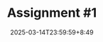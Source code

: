 ---
type: assignment
date: 2025-03-14T23:59:59+8:49
title: 'Assignment #1'
pdf: /static_files/assignments/01_assignment.pdf
attachment: /static_files/assignments/01_assignment.zip
#solutions: /static_files/assignments/asg_solutions.pdf
due_event: 
    type: due
    date: 2025-03-29T23:59:59
    description: 'Assignment #1 due'
---